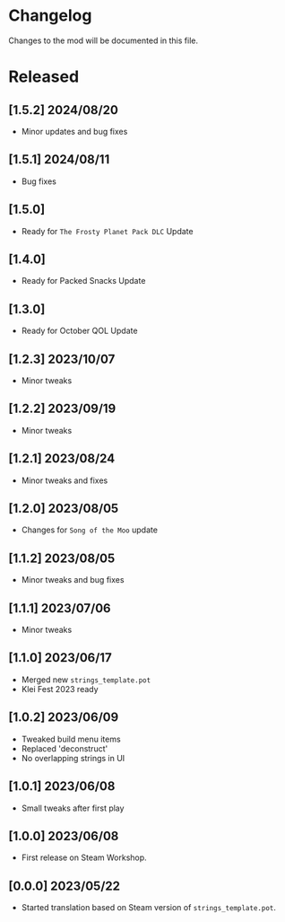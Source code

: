 # Changelog

Changes to the mod will be documented in this file.

# Released

## [1.5.2] 2024/08/20
- Minor updates and bug fixes

## [1.5.1] 2024/08/11
- Bug fixes

## [1.5.0]
- Ready for `The Frosty Planet Pack DLC` Update

## [1.4.0]
- Ready for Packed Snacks Update

## [1.3.0]
- Ready for October QOL Update

## [1.2.3] 2023/10/07
- Minor tweaks

## [1.2.2] 2023/09/19
- Minor tweaks

## [1.2.1] 2023/08/24
- Minor tweaks and fixes

## [1.2.0] 2023/08/05
- Changes for `Song of the Moo` update

## [1.1.2] 2023/08/05
- Minor tweaks and bug fixes

## [1.1.1] 2023/07/06
- Minor tweaks

## [1.1.0] 2023/06/17
- Merged new `strings_template.pot` 
- Klei Fest 2023 ready

## [1.0.2] 2023/06/09
- Tweaked build menu items
- Replaced 'deconstruct'
- No overlapping strings in UI

## [1.0.1] 2023/06/08
- Small tweaks after first play

## [1.0.0] 2023/06/08
- First release on Steam Workshop.

## [0.0.0] 2023/05/22
- Started translation based on Steam version of `strings_template.pot`.
